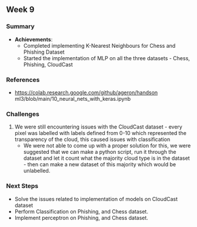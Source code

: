## Week 9

### Summary

- **Achievements**:
  - Completed implementing K-Nearest Neighbours for Chess and Phishing Dataset
  - Started the implementation of MLP on all the three datasets - Chess, Phishing, CloudCast

### References

-  https://colab.research.google.com/github/ageron/handson
ml3/blob/main/10_neural_nets_with_keras.ipynb

### Challenges

1.  We were still encountering issues with the CloudCast dataset - every pixel was labelled with labels defined from 0-10 which represented the transparency of the cloud, this caused issues with classification
	-  We were not able to come up with a proper solution for this, we were suggested that we can make a python script, run it through the dataset and let it count what the majority cloud type is in the dataset - then can make a new dataset of this majority which would be unlabelled.


### Next Steps

- Solve the issues related to implementation of models on CloudCast dataset
- Perform Classification on Phishing, and Chess dataset.
- Implement perceptron on Phishing, and Chess dataset.
